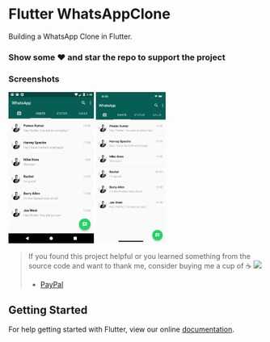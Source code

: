 # Flutter WhatsAppClone

Building a WhatsApp Clone in Flutter.

### Show some :heart: and star the repo to support the project

### Screenshots

<img src="ss1.png" height="300em" /> <img src="ss2.png" height="300em" />


> If you found this project helpful or you learned something from the source code and want to thank me, consider buying me a cup of :coffee:
><a href='https://ko-fi.com/eirehauler' target="_blank" rel="noopener noreferrer"><img src="https://www.buymeacoffee.com/assets/img/custom_images/orange_img.png"/></a>
> * [PayPal](https://www.paypal.me/EireHauler)


## Getting Started

For help getting started with Flutter, view our online
[documentation](https://flutter.io/).
